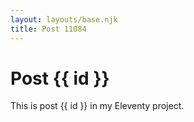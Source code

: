 ```yaml
---
layout: layouts/base.njk
title: Post 11084
---
```


# Post {{ id }}

This is post {{ id }} in my Eleventy project.
